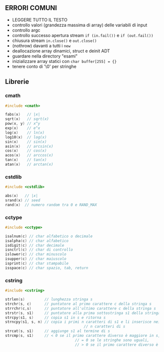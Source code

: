 ## ERRORI COMUNI
- LEGGERE TUTTO IL TESTO
- controllo valori (grandezza massima di array) delle variabili di input
- controllo argc
- controllo successo apertura stream `if (in.fail())` e `if (out.fail())`
- chiusura stream `in.close()` e `out.close()`
- (nothrow) davanti a tutti i `new`
- deallocazione array dinamici, struct e deinit ADT
- guardare nella directory "esami"
- inizializzare array statici con `char buffer[255] = {}`
- tenere conto di '\0' per stringhe

## Librerie
### cmath

```cpp
#include <cmath>

fabs(x)   // |x|
sqrt(x)   // sqrt(x)
pow(x, y) // x^y
exp(x)    // e^x
log(x)    // ln(x)
log10(x)  // log(x)
sin(x)    // sin(x)
asin(x)   // arcsin(x)
cos(x)    // cos(x)
acos(x)   // arccos(x)
tan(x)    // tan(x)
atan(x)   // arctan(x)
```

### cstdlib

```cpp
#include <cstdlib>

abs(x)   // |x|
srand(x) // seed
rand(x)  // numero random tra 0 e RAND_MAX
```

### cctype

```cpp
#include <cctype>

isalnum(c) // char alfabetico o decimale
isalpha(c) // char alfabetico
isdigit(c) // char decimale
isnctrl(c) // char di controllo
islower(c) // char minuscolo
isupper(c) // char maiuscolo
isprint(c) // char stampabile
isspace(c) // char spazio, tab, return
```

### cstring

```cpp
#include <cstring>

strlen(s)         // lunghezza stringa s
strchr(s, c)      // puntatore al primo carattere c della stringa s
strrchr(c,s)      // puntatore all'ultimo carattere c della stringa s
strstr(s, s1)     // puntatore alla prima sottostringa s1 della stringa s
strcpy(s1, s)     // copia s1 in s e ritorna s
strncpy(s1, s, n) // copia i primi n caratteri di s1 e li inserisce nei primi
									// n caratteri di s
strcat(s, s1)     // aggiunge s1 al termine di s
strcmp(s, s1)     // < 0 se il primo carattere diverso è maggiore in s,
							    // = 0 se le stringhe sono uguali,
							    // > 0 se il primo carattere diverso è maggiore in s1
```
